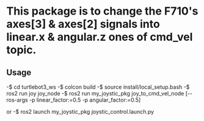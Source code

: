 # This package is to change the F710's axes[3] & axes[2] signals into linear.x & angular.z ones of cmd_vel topic.  
## Usage
-$ cd turtlebot3_ws
-$ colcon build
-$ source install/local_setup.bash
-$ ros2 run joy joy_node
-$ ros2 run my_joystic_pkg joy_to_cmd_vel_node [--ros-args -p linear_factor:=0.5 -p angular_factor:=0.5]

or
-$ ros2 launch my_joystic_pkg joystic_control.launch.py

